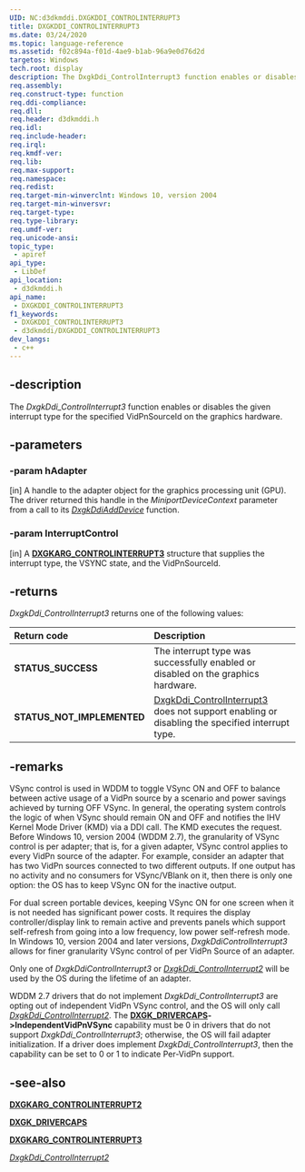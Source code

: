 ```yaml
---
UID: NC:d3dkmddi.DXGKDDI_CONTROLINTERRUPT3
title: DXGKDDI_CONTROLINTERRUPT3
ms.date: 03/24/2020
ms.topic: language-reference
ms.assetid: f02c894a-f01d-4ae9-b1ab-96a9e0d76d2d
targetos: Windows
tech.root: display
description: The DxgkDdi_ControlInterrupt3 function enables or disables the given interrupt type for the specified VidPnSourceId on the graphics hardware.
req.assembly: 
req.construct-type: function
req.ddi-compliance: 
req.dll: 
req.header: d3dkmddi.h
req.idl: 
req.include-header: 
req.irql: 
req.kmdf-ver: 
req.lib: 
req.max-support: 
req.namespace: 
req.redist: 
req.target-min-winverclnt: Windows 10, version 2004
req.target-min-winversvr: 
req.target-type: 
req.type-library: 
req.umdf-ver: 
req.unicode-ansi: 
topic_type:
 - apiref
api_type:
 - LibDef
api_location:
 - d3dkmddi.h
api_name:
 - DXGKDDI_CONTROLINTERRUPT3
f1_keywords:
 - DXGKDDI_CONTROLINTERRUPT3
 - d3dkmddi/DXGKDDI_CONTROLINTERRUPT3
dev_langs:
 - c++
---
```


## -description

The *DxgkDdi_ControlInterrupt3* function enables or disables the given interrupt type for the specified VidPnSourceId on the graphics hardware.

## -parameters

### -param hAdapter

[in] A handle to the adapter object for the graphics processing unit (GPU). The driver returned this handle in the *MiniportDeviceContext* parameter from a call to its [*DxgkDdiAddDevice*](../dispmprt/nc-dispmprt-dxgkddi_add_device.md) function.

### -param InterruptControl

[in] A [**DXGKARG_CONTROLINTERRUPT3**](https://docs.microsoft.com/windows-hardware/drivers/ddi/d3dkmddi/ns-d3dkmddi-_dxgkarg_controlinterrupt3) structure that supplies the interrupt type, the VSYNC state, and the VidPnSourceId.

## -returns

*DxgkDdi_ControlInterrupt3* returns one of the following values:

| **Return code** | **Description** |
|:--|:--|
| **STATUS_SUCCESS** | The interrupt type was successfully enabled or disabled on the graphics hardware. |
| **STATUS_NOT_IMPLEMENTED** | [DxgkDdi_ControlInterrupt3](./nc-d3dkmddi-dxgkddi_controlinterrupt2.md)  does not support enabling or disabling the specified interrupt type. |

## -remarks

VSync control is used in WDDM to toggle VSync ON and OFF to balance between active usage of a VidPn source by a scenario and power savings achieved by turning OFF VSync. In general, the operating system controls the logic of when VSync should remain ON and OFF and notifies the IHV Kernel Mode Driver (KMD) via a DDI call. The KMD executes the request. Before Windows 10, version 2004 (WDDM 2.7), the granularity of VSync control is per adapter; that is, for a given adapter, VSync control applies to every VidPn source of the adapter. For example, consider an adapter that has two VidPn sources connected to two different outputs. If one output has no activity and no consumers for VSync/VBlank on it, then there is only one option: the OS has to keep VSync ON for the inactive output.

For dual screen portable devices, keeping VSync ON for one screen when it is not needed has significant power costs. It requires the display controller/display link to remain active and prevents panels which support self-refresh from going into a low frequency, low power self-refresh mode. In Windows 10, version 2004 and later versions, *DxgkDdiControlInterrupt3* allows for finer granularity VSync control of per VidPn Source of an adapter.

Only one of *DxgkDdiControlInterrupt3* or [*DxgkDdi_ControlInterrupt2*](./nc-d3dkmddi-dxgkddi_controlinterrupt2.md) will be used by the OS during the lifetime of an adapter.

WDDM 2.7 drivers that do not implement *DxgkDdi_ControlInterrupt3* are opting out of independent VidPn VSync control, and the OS will only call [*DxgkDdi_ControlInterrupt2*](./nc-d3dkmddi-dxgkddi_controlinterrupt2.md). The [**DXGK_DRIVERCAPS**](./ns-d3dkmddi-_dxgk_drivercaps.md)**->IndependentVidPnVSync** capability must be 0 in drivers that do not support *DxgkDdi_ControlInterrupt3*; otherwise, the OS will fail adapter initialization. If a driver does implement *DxgkDdi_ControlInterrupt3*, then the capability can be set to 0 or 1 to indicate Per-VidPn support.

## -see-also

[**DXGKARG_CONTROLINTERRUPT2**](./ns-d3dkmddi-_dxgkarg_controlinterrupt2.md)

[**DXGK_DRIVERCAPS**](./ns-d3dkmddi-_dxgk_drivercaps.md)

[**DXGKARG_CONTROLINTERRUPT3**](https://docs.microsoft.com/windows-hardware/drivers/ddi/d3dkmddi/ns-d3dkmddi-_dxgkarg_controlinterrupt3)

[*DxgkDdi_ControlInterrupt2*](./nc-d3dkmddi-dxgkddi_controlinterrupt2.md)